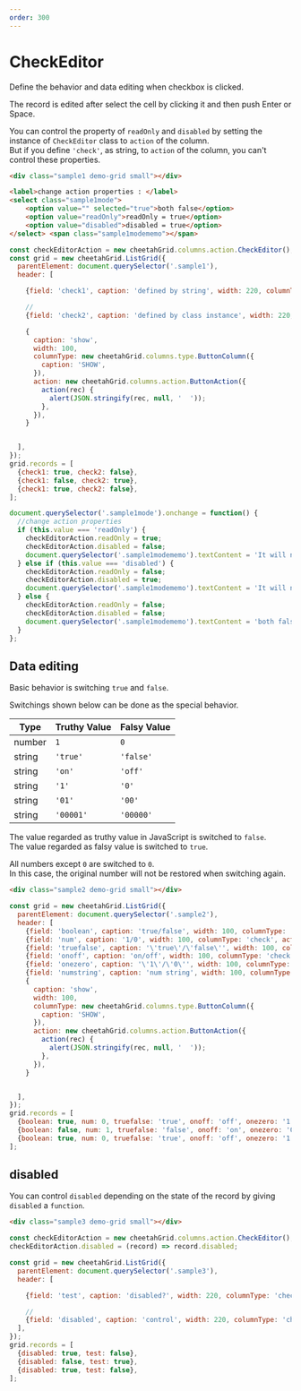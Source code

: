 ```yaml
---
order: 300
---
```


# CheckEditor

Define the behavior and data editing when checkbox is clicked.  

The record is edited after select the cell by clicking it and then push Enter or Space.  

You can control the property of `readOnly` and `disabled` by setting the instance of `CheckEditor` class to `action` of the column.  
But if you define `'check'`, as string, to `action` of the column, you can't control these properties.  

<code-preview>

```html
<div class="sample1 demo-grid small"></div>

<label>change action properties : </label>
<select class="sample1mode">
    <option value="" selected="true">both false</option>
    <option value="readOnly">readOnly = true</option>
    <option value="disabled">disabled = true</option>
</select> <span class="sample1modememo"></span>
```

```js
const checkEditorAction = new cheetahGrid.columns.action.CheckEditor();
const grid = new cheetahGrid.ListGrid({
  parentElement: document.querySelector('.sample1'),
  header: [

    {field: 'check1', caption: 'defined by string', width: 220, columnType: 'check', action: 'check'},

    //
    {field: 'check2', caption: 'defined by class instance', width: 220, columnType: 'check', action: checkEditorAction},

    {
      caption: 'show',
      width: 100,
      columnType: new cheetahGrid.columns.type.ButtonColumn({
        caption: 'SHOW',
      }),
      action: new cheetahGrid.columns.action.ButtonAction({
        action(rec) {
          alert(JSON.stringify(rec, null, '  '));
        },
      }),
    }


  ],
});
grid.records = [
  {check1: true, check2: false},
  {check1: false, check2: true},
  {check1: true, check2: false},
];

document.querySelector('.sample1mode').onchange = function() {
  //change action properties
  if (this.value === 'readOnly') {
    checkEditorAction.readOnly = true;
    checkEditorAction.disabled = false;
    document.querySelector('.sample1modememo').textContent = 'It will not toggle';
  } else if (this.value === 'disabled') {
    checkEditorAction.readOnly = false;
    checkEditorAction.disabled = true;
    document.querySelector('.sample1modememo').textContent = 'It will not toggle and does not respond when hovering the mouse';
  } else {
    checkEditorAction.readOnly = false;
    checkEditorAction.disabled = false;
    document.querySelector('.sample1modememo').textContent = 'both false';
  }
};
```

</code-preview>

## Data editing

Basic behavior is switching `true` and `false`.  

Switchings shown below can be done as the special behavior.  

| Type | Truthy Value | Falsy Value |
|----|-----|---|
| number | `1` | `0` |
| string | `'true'` | `'false'` |
| string | `'on'` | `'off'` |
| string | `'1'` | `'0'` |
| string | `'01'` | `'00'` |
| string | `'00001'` | `'00000'` |

The value regarded as truthy value in JavaScript is switched to `false`.  
The value regarded as falsy value is switched to `true`.  

All numbers except `0` are switched to `0`.  
In this case, the original number will not be restored when switching again.  

<code-preview>

```html
<div class="sample2 demo-grid small"></div>
```

```js
const grid = new cheetahGrid.ListGrid({
  parentElement: document.querySelector('.sample2'),
  header: [
    {field: 'boolean', caption: 'true/false', width: 100, columnType: 'check', action: 'check'},
    {field: 'num', caption: '1/0', width: 100, columnType: 'check', action: 'check'},
    {field: 'truefalse', caption: '\'true\'/\'false\'', width: 100, columnType: 'check', action: 'check'},
    {field: 'onoff', caption: 'on/off', width: 100, columnType: 'check', action: 'check'},
    {field: 'onezero', caption: '\'1\'/\'0\'', width: 100, columnType: 'check', action: 'check'},
    {field: 'numstring', caption: 'num string', width: 100, columnType: 'check', action: 'check'},
    {
      caption: 'show',
      width: 100,
      columnType: new cheetahGrid.columns.type.ButtonColumn({
        caption: 'SHOW',
      }),
      action: new cheetahGrid.columns.action.ButtonAction({
        action(rec) {
          alert(JSON.stringify(rec, null, '  '));
        },
      }),
    }


  ],
});
grid.records = [
  {boolean: true, num: 0, truefalse: 'true', onoff: 'off', onezero: '1', numstring: '00'},
  {boolean: false, num: 1, truefalse: 'false', onoff: 'on', onezero: '0', numstring: '0001'},
  {boolean: true, num: 0, truefalse: 'true', onoff: 'off', onezero: '1', numstring: '00000000000'},
];
```

</code-preview>

## disabled

You can control `disabled` depending on the state of the record by giving `disabled` a `function`.

<code-preview>

```html
<div class="sample3 demo-grid small"></div>
```

```js
const checkEditorAction = new cheetahGrid.columns.action.CheckEditor();
checkEditorAction.disabled = (record) => record.disabled;

const grid = new cheetahGrid.ListGrid({
  parentElement: document.querySelector('.sample3'),
  header: [

    {field: 'test', caption: 'disabled?', width: 220, columnType: 'check', action: checkEditorAction},

    //
    {field: 'disabled', caption: 'control', width: 220, columnType: 'check', action: 'check'},
  ],
});
grid.records = [
  {disabled: true, test: false},
  {disabled: false, test: true},
  {disabled: true, test: false},
];
```

</code-preview>
